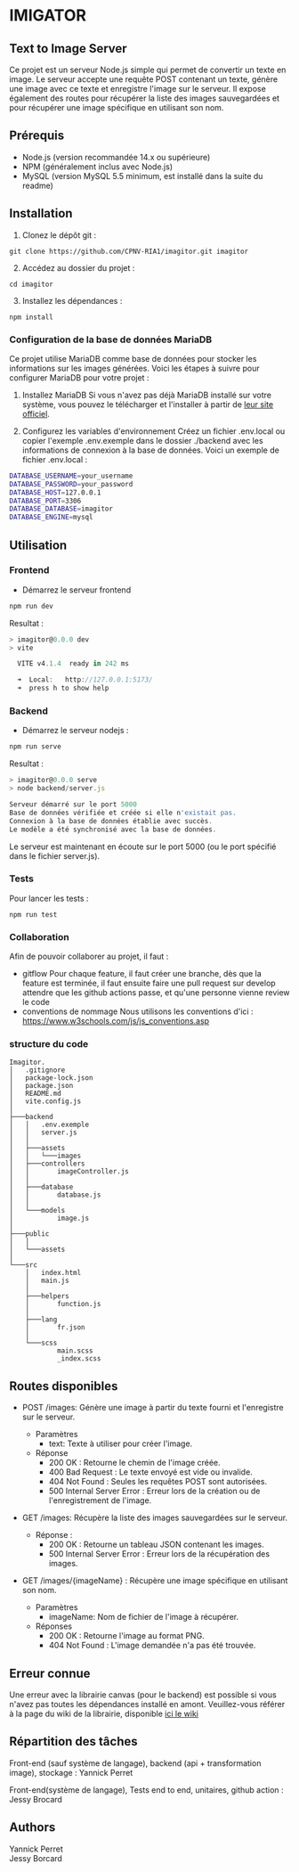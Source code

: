 # IMIGATOR

## Text to Image Server

Ce projet est un serveur Node.js simple qui permet de convertir un texte en image. Le serveur accepte une requête POST contenant un texte, génère une image avec ce texte et enregistre l'image sur le serveur. Il expose également des routes pour récupérer la liste des images sauvegardées et pour récupérer une image spécifique en utilisant son nom.

## Prérequis

- Node.js (version recommandée 14.x ou supérieure)
- NPM (généralement inclus avec Node.js)
- MySQL (version MySQL 5.5 minimum, est installé dans la suite du readme)

## Installation

1. Clonez le dépôt git :
   
```
git clone https://github.com/CPNV-RIA1/imagitor.git imagitor
```

2. Accédez au dossier du projet :
```
cd imagitor
```

3. Installez les dépendances :
```
npm install
```

### Configuration de la base de données MariaDB
Ce projet utilise MariaDB comme base de données pour stocker les informations sur les images générées. Voici les étapes à suivre pour configurer MariaDB pour votre projet :

1. Installez MariaDB
Si vous n'avez pas déjà MariaDB installé sur votre système, vous pouvez le télécharger et l'installer à partir de [leur site officiel](https://mariadb.org/download/).

2. Configurez les variables d'environnement
Créez un fichier .env.local ou copier l'exemple .env.exemple dans le dossier ./backend avec les informations de connexion à la base de données. Voici un exemple de fichier .env.local :

```bash
DATABASE_USERNAME=your_username
DATABASE_PASSWORD=your_password
DATABASE_HOST=127.0.0.1
DATABASE_PORT=3306
DATABASE_DATABASE=imagitor
DATABASE_ENGINE=mysql
```

## Utilisation

### Frontend

- Démarrez le serveur frontend
```js
npm run dev
```

Resultat :
```js
> imagitor@0.0.0 dev
> vite

  VITE v4.1.4  ready in 242 ms

  ➜  Local:   http://127.0.0.1:5173/
  ➜  press h to show help
```

### Backend
- Démarrez le serveur nodejs :
```js 
npm run serve
```

Resultat :
```js 
> imagitor@0.0.0 serve
> node backend/server.js

Serveur démarré sur le port 5000
Base de données vérifiée et créée si elle n'existait pas.
Connexion à la base de données établie avec succès.
Le modèle a été synchronisé avec la base de données.
```

Le serveur est maintenant en écoute sur le port 5000 (ou le port spécifié dans le fichier server.js).

### Tests

Pour lancer les tests :

```
npm run test
```

### Collaboration

Afin de pouvoir collaborer au projet, il faut :

- gitflow
    Pour chaque feature, il faut créer une branche, dès que la feature est terminée, il faut ensuite faire une pull request sur develop
    attendre que les github actions passe, et qu'une personne vienne review le code
- conventions de nommage
    Nous utilisons les conventions d'ici : https://www.w3schools.com/js/js_conventions.asp

### structure du code

```
Imagitor.
│   .gitignore
│   package-lock.json
│   package.json
│   README.md
│   vite.config.js
│        
├───backend
│   │   .env.exemple
│   │   server.js
│   │   
│   ├───assets
│   │   └───images
│   ├───controllers
│   │       imageController.js
│   │       
│   ├───database
│   │       database.js
│   │       
│   └───models
│           image.js
│                  
├───public
│   │   
│   └───assets
│           
└───src
    │   index.html
    │   main.js
    │   
    ├───helpers
    │       function.js
    │       
    ├───lang
    │       fr.json
    │       
    └───scss
            main.scss
            _index.scss
```

## Routes disponibles
- POST /images: Génère une image à partir du texte fourni et l'enregistre sur le serveur.
    - Paramètres
        - text: Texte à utiliser pour créer l'image.
    - Réponse
        - 200 OK : Retourne le chemin de l'image créée.
        - 400 Bad Request : Le texte envoyé est vide ou invalide.
        - 404 Not Found : Seules les requêtes POST sont autorisées.
        - 500 Internal Server Error : Erreur lors de la création ou de l'enregistrement de l'image.

- GET /images: Récupère la liste des images sauvegardées sur le serveur.
  - Réponse :
      - 200 OK : Retourne un tableau JSON contenant les images.
      - 500 Internal Server Error : Erreur lors de la récupération des images.

- GET /images/{imageName} : Récupère une image spécifique en utilisant son nom.
  - Paramètres
    - imageName: Nom de fichier de l'image à récupérer.
  - Réponses
    - 200 OK : Retourne l'image au format PNG.
    - 404 Not Found : L'image demandée n'a pas été trouvée.

## Erreur connue
Une erreur avec la librairie canvas (pour le backend) est possible si vous n'avez pas toutes les dépendances installé en amont.
Veuillez-vous référer à la page du wiki de la librairie, disponible [ici le wiki](https://github.com/Automattic/node-canvas/wiki/Installation:-Windows)


## Répartition des tâches

Front-end (sauf système de langage), backend (api + transformation image), stockage : Yannick Perret

Front-end(système de langage), Tests end to end, unitaires, github action : Jessy Brocard

## Authors

Yannick Perret\
Jessy Borcard




